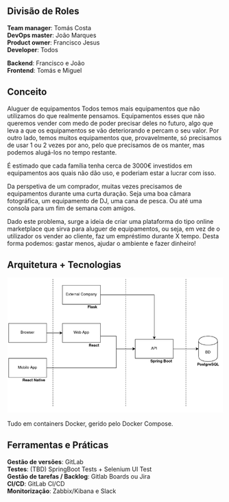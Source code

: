 ## Divisão de Roles

**Team manager**: Tomás Costa  
**DevOps master**: João Marques  
**Product owner**: Francisco Jesus  
**Developer**: Todos  

**Backend**: Francisco e João  
**Frontend**: Tomás e Miguel  

## Conceito

Aluguer de equipamentos
Todos temos mais equipamentos que não utilizamos do que realmente pensamos. Equipamentos esses que não queremos vender com medo de poder precisar deles no futuro, algo que leva a que os equipamentos se vão deteriorando e percam o seu valor. Por outro lado, temos muitos equipamentos que, provavelmente, só precisamos de usar 1 ou 2 vezes por ano, pelo que precisamos de os manter, mas podemos alugá-los no tempo restante.

É estimado que cada família tenha cerca de 3000€ investidos em equipamentos aos quais não dão uso, e poderiam estar a lucrar com isso.

Da perspetiva de um comprador, muitas vezes precisamos de equipamentos durante uma curta duração. Seja uma boa câmara fotográfica, um equipamento de DJ, uma cana de pesca. Ou até uma consola para um fim de semana com amigos.

Dado este problema, surge a ideia de criar uma plataforma do tipo online marketplace que sirva para aluguer de equipamentos, ou seja, em vez de o utilizador os vender ao cliente, faz um empréstimo durante X tempo.
Desta forma podemos: gastar menos, ajudar o ambiente e fazer dinheiro!

## Arquitetura + Tecnologias

![](images/image1.png)

Tudo em containers Docker, gerido pelo Docker Compose.

## Ferramentas e Práticas

**Gestão de versões**: GitLab  
**Testes**: (TBD) SpringBoot Tests + Selenium UI Test  
**Gestão de tarefas / Backlog**: Gitlab Boards ou Jira  
**CI/CD**: GitLab CI/CD  
**Monitorização**: Zabbix/Kibana e Slack  
